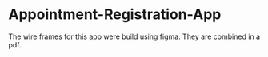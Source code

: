 # Appointment-Registration-App
The wire frames for this app were build using figma. They are combined in a pdf.

